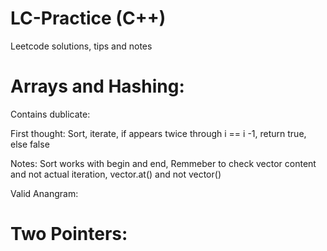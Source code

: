 # LC-Practice (C++)
Leetcode solutions, tips and notes

# Arrays and Hashing: 

Contains dublicate: 

First thought: Sort, iterate, if appears twice through i == i -1, return true, else false

Notes: Sort works with begin and end, Remmeber to check vector content and not actual iteration, vector.at() and not vector()

Valid Anangram: 

# Two Pointers: 

